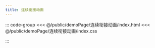 ```yaml
---
title: 连续衔接动画
---
```


::: code-group
<<< @/public/demoPage/连续衔接动画/index.html
<<< @/public/demoPage/连续衔接动画/index.css

:::